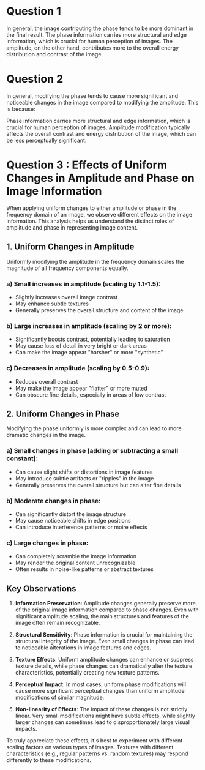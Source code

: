 # Question 1

In general, the image contributing the phase tends to be more dominant in the final result.
The phase information carries more structural and edge information, which is crucial for human perception of images.
The amplitude, on the other hand, contributes more to the overall energy distribution and contrast of the image.

# Question 2

In general, modifying the phase tends to cause more significant and noticeable changes in the image compared to
modifying the amplitude. This is because:

Phase information carries more structural and edge information, which is crucial for human perception of images.
Amplitude modification typically affects the overall contrast and energy distribution of the image, which can be less
perceptually significant.

# Question 3 : Effects of Uniform Changes in Amplitude and Phase on Image Information

When applying uniform changes to either amplitude or phase in the frequency domain of an image, we observe different
effects on the image information. This analysis helps us understand the distinct roles of amplitude and phase in
representing image content.

## 1. Uniform Changes in Amplitude

Uniformly modifying the amplitude in the frequency domain scales the magnitude of all frequency components equally.

### a) Small increases in amplitude (scaling by 1.1-1.5):

- Slightly increases overall image contrast
- May enhance subtle textures
- Generally preserves the overall structure and content of the image

### b) Large increases in amplitude (scaling by 2 or more):

- Significantly boosts contrast, potentially leading to saturation
- May cause loss of detail in very bright or dark areas
- Can make the image appear "harsher" or more "synthetic"

### c) Decreases in amplitude (scaling by 0.5-0.9):

- Reduces overall contrast
- May make the image appear "flatter" or more muted
- Can obscure fine details, especially in areas of low contrast

## 2. Uniform Changes in Phase

Modifying the phase uniformly is more complex and can lead to more dramatic changes in the image.

### a) Small changes in phase (adding or subtracting a small constant):

- Can cause slight shifts or distortions in image features
- May introduce subtle artifacts or "ripples" in the image
- Generally preserves the overall structure but can alter fine details

### b) Moderate changes in phase:

- Can significantly distort the image structure
- May cause noticeable shifts in edge positions
- Can introduce interference patterns or moire effects

### c) Large changes in phase:

- Can completely scramble the image information
- May render the original content unrecognizable
- Often results in noise-like patterns or abstract textures

## Key Observations

1. **Information Preservation**: Amplitude changes generally preserve more of the original image information compared to
   phase changes. Even with significant amplitude scaling, the main structures and features of the image often remain
   recognizable.

2. **Structural Sensitivity**: Phase information is crucial for maintaining the structural integrity of the image. Even
   small changes in phase can lead to noticeable alterations in image features and edges.

3. **Texture Effects**: Uniform amplitude changes can enhance or suppress texture details, while phase changes can
   dramatically alter the texture characteristics, potentially creating new texture patterns.

4. **Perceptual Impact**: In most cases, uniform phase modifications will cause more significant perceptual changes than
   uniform amplitude modifications of similar magnitude.

5. **Non-linearity of Effects**: The impact of these changes is not strictly linear. Very small modifications might have
   subtle effects, while slightly larger changes can sometimes lead to disproportionately large visual impacts.

To truly appreciate these effects, it's best to experiment with different scaling factors on various types of images.
Textures with different characteristics (e.g., regular patterns vs. random textures) may respond differently to these
modifications.